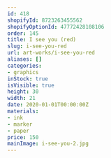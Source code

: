 ```yaml
---
id: 418
shopifyId: 8723263455562
shopifyOptionId: 47772428108106
order: 145
title: I see you (red)
slug: i-see-you-red
url: art-works/i-see-you-red
aliases: []
categories:
- graphics
inStock: true
isVisible: true
height: 30
width: 21
date: 2020-01-01T00:00:00Z
materials:
- ink
- marker
- paper
price: 150
mainImage: i-see-you-2.jpg
---
```

